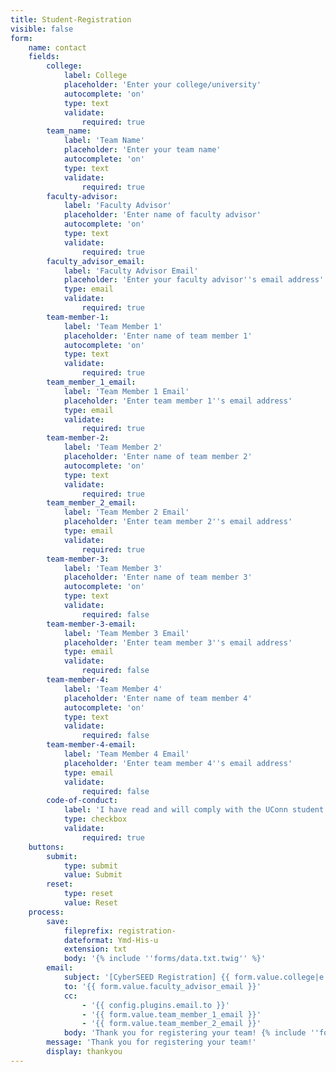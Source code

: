 ```yaml
---
title: Student-Registration
visible: false
form:
    name: contact
    fields:
        college:
            label: College
            placeholder: 'Enter your college/university'
            autocomplete: 'on'
            type: text
            validate:
                required: true
        team_name:
            label: 'Team Name'
            placeholder: 'Enter your team name'
            autocomplete: 'on'
            type: text
            validate:
                required: true
        faculty-advisor:
            label: 'Faculty Advisor'
            placeholder: 'Enter name of faculty advisor'
            autocomplete: 'on'
            type: text
            validate:
                required: true
        faculty_advisor_email:
            label: 'Faculty Advisor Email'
            placeholder: 'Enter your faculty advisor''s email address'
            type: email
            validate:
                required: true
        team-member-1:
            label: 'Team Member 1'
            placeholder: 'Enter name of team member 1'
            autocomplete: 'on'
            type: text
            validate:
                required: true
        team_member_1_email:
            label: 'Team Member 1 Email'
            placeholder: 'Enter team member 1''s email address'
            type: email
            validate:
                required: true
        team-member-2:
            label: 'Team Member 2'
            placeholder: 'Enter name of team member 2'
            autocomplete: 'on'
            type: text
            validate:
                required: true
        team_member_2_email:
            label: 'Team Member 2 Email'
            placeholder: 'Enter team member 2''s email address'
            type: email
            validate:
                required: true
        team-member-3:
            label: 'Team Member 3'
            placeholder: 'Enter name of team member 3'
            autocomplete: 'on'
            type: text
            validate:
                required: false
        team-member-3-email:
            label: 'Team Member 3 Email'
            placeholder: 'Enter team member 3''s email address'
            type: email
            validate:
                required: false
        team-member-4:
            label: 'Team Member 4'
            placeholder: 'Enter name of team member 4'
            autocomplete: 'on'
            type: text
            validate:
                required: false
        team-member-4-email:
            label: 'Team Member 4 Email'
            placeholder: 'Enter team member 4''s email address'
            type: email
            validate:
                required: false
        code-of-conduct:
            label: 'I have read and will comply with the UConn student code of conduct guidelines'
            type: checkbox
            validate:
                required: true
    buttons:
        submit:
            type: submit
            value: Submit
        reset:
            type: reset
            value: Reset
    process:
        save:
            fileprefix: registration-
            dateformat: Ymd-His-u
            extension: txt
            body: '{% include ''forms/data.txt.twig'' %}'
        email:
            subject: '[CyberSEED Registration] {{ form.value.college|e }} {{ form.value.team_name|e }}'
            to: '{{ form.value.faculty_advisor_email }}'
            cc:
                - '{{ config.plugins.email.to }}'
                - '{{ form.value.team_member_1_email }}'
                - '{{ form.value.team_member_2_email }}'
            body: 'Thank you for registering your team! {% include ''forms/data.html.twig'' %}'
        message: 'Thank you for registering your team!'
        display: thankyou
---
```


